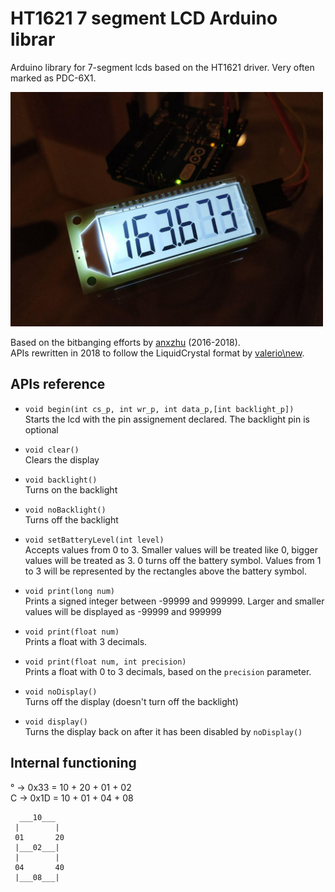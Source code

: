 # HT1621 7 segment LCD Arduino librar
Arduino library for 7-segment lcds based on the HT1621 driver. Very often marked as PDC-6X1.

<img src="extras/photo.jpg" alt="photo" width="500">

Based on the bitbanging efforts by [anxzhu](https://github.com/anxzhu) (2016-2018).  
APIs rewritten in 2018 to follow the LiquidCrystal format by [valerio\new](https://github.com/5N44P).

## APIs reference

* `void begin(int cs_p, int wr_p, int data_p,[int backlight_p])`  
Starts the lcd with the pin assignement declared. The backlight pin is optional

* `void clear()`  
Clears the display

* `void backlight()`  
Turns on the backlight 

* `void noBacklight()`  
Turns off the backlight

* `void setBatteryLevel(int level)`  
Accepts values from 0 to 3. Smaller values will be treated like 0, bigger values will be treated as 3. 0 turns off the battery symbol. Values from 1 to 3 will be represented by the rectangles above the battery symbol. 

* `void print(long num)`  
Prints a signed integer between -99999 and 999999. Larger and smaller values will be displayed as -99999 and 999999

* `void print(float num)`  
Prints a float with 3 decimals. 

* `void print(float num, int precision)`  
Prints a float with 0 to 3 decimals, based on the `precision` parameter. 

* `void noDisplay()`  
Turns off the display (doesn't turn off the backlight) 

* `void display()`  
Turns the display back on after it has been disabled by `noDisplay()`


## Internal functioning

° -> 0x33 = 10 + 20 + 01 + 02  
C -> 0x1D = 10 + 01 + 04 + 08

```
  ___10___
 |        |
 01       20
 |___02___|
 |        |
 04       40
 |___08___|

```


